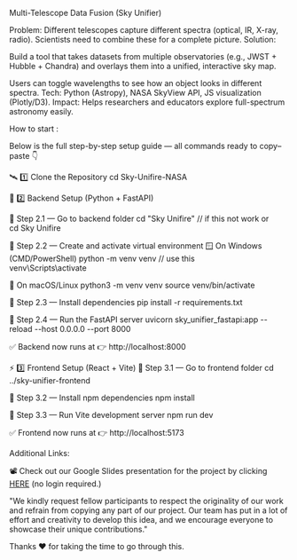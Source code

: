 Multi-Telescope Data Fusion (Sky Unifier)
 
Problem: Different telescopes capture different spectra (optical, IR, X-ray, radio). Scientists need to combine these for a complete picture.
Solution:
 
Build a tool that takes datasets from multiple observatories (e.g., JWST + Hubble + Chandra) and overlays them into a unified, interactive sky map.
 
Users can toggle wavelengths to see how an object looks in different spectra.
Tech: Python (Astropy), NASA SkyView API, JS visualization (Plotly/D3).
Impact: Helps researchers and educators explore full-spectrum astronomy easily.


How to start : 

Below is the full step-by-step setup guide — all commands ready to copy–paste 👇

🛰️ 1️⃣ Clone the Repository
cd Sky-Unifire-NASA

🧠 2️⃣ Backend Setup (Python + FastAPI)

🔹 Step 2.1 — Go to backend folder
cd "Sky Unifire"   // if this not work 
or  
cd Sky Unifire

🔹 Step 2.2 — Create and activate virtual environment
🪟 On Windows (CMD/PowerShell)
python -m venv venv          // use this       
venv\Scripts\activate

🐧 On macOS/Linux
python3 -m venv venv
source venv/bin/activate

🔹 Step 2.3 — Install dependencies
pip install -r requirements.txt

🔹 Step 2.4 — Run the FastAPI server
uvicorn sky_unifier_fastapi:app --reload --host 0.0.0.0 --port 8000


✅ Backend now runs at 👉 http://localhost:8000

⚡ 3️⃣ Frontend Setup (React + Vite)
🔹 Step 3.1 — Go to frontend folder
cd ../sky-unifier-frontend

🔹 Step 3.2 — Install npm dependencies
npm install

🔹 Step 3.3 — Run Vite development server
npm run dev


✅ Frontend now runs at 👉 http://localhost:5173

Additional Links:

📽️ Check out our Google Slides presentation for the project by clicking [HERE](https://docs.google.com/presentation/d/1MV_70bZ28MmAI48bAvA5TX48CvUPa-vh/edit?usp=sharing&ouid=108385564377944947346&rtpof=true&sd=true)  (no login required.)

"We kindly request fellow participants to respect the originality of our work and refrain from copying any part of our project. Our team has put in a lot of effort and creativity to develop this idea, and we encourage everyone to showcase their unique contributions."

Thanks ❤️ for taking the time to go through this.
